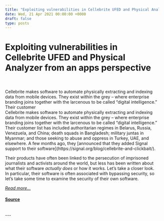 ```yaml
---
title: "Exploiting vulnerabilities in Cellebrite UFED and Physical Analyzer from an apps perspective"
date: Wed, 21 Apr 2021 00:00:00 +0000
draft: false
type: posts
---
```

# Exploiting vulnerabilities in Cellebrite UFED and Physical Analyzer from an apps perspective

<br/>

<br/>
 Cellebrite makes software to automate physically extracting and indexing data from mobile devices. They exist within the grey – where enterprise branding joins together with the larcenous to be called “digital intelligence.” Their customer
<br/>
Cellebrite makes software to automate physically extracting and indexing data from mobile devices. They exist within the grey – where enterprise branding joins together with the larcenous to be called “digital intelligence.” Their customer list has included authoritarian regimes in Belarus, Russia, Venezuela, and China; death squads in Bangladesh; military juntas in Myanmar; and those seeking to abuse and oppress in Turkey, UAE, and elsewhere. A few months ago, they [announced that they added Signal support to their software](https://signal.org/blog/cellebrite-and-clickbait/).

Their products have often been linked to the persecution of imprisoned journalists and activists around the world, but less has been written about what their software _actually does_ or how it works. Let’s take a closer look. In particular, their software is often associated with bypassing security, so let’s take some time to examine the security of their own software.

[_Read more..._](https://signal.org/blog/cellebrite-vulnerabilities/)

#### [Source](https://signal.org/blog/cellebrite-vulnerabilities/)

<br/>
---
